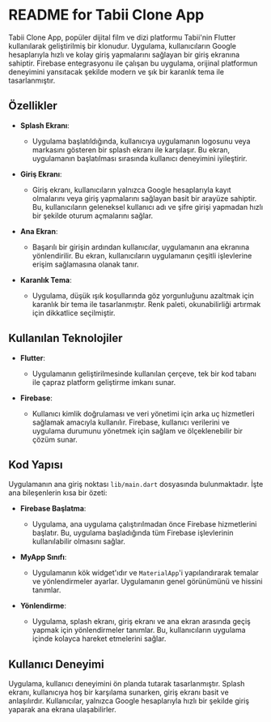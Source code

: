 # README for Tabii Clone App


Tabii Clone App, popüler dijital film ve dizi platformu Tabii'nin Flutter kullanılarak geliştirilmiş bir klonudur. Uygulama, kullanıcıların Google hesaplarıyla hızlı ve kolay giriş yapmalarını sağlayan bir giriş ekranına sahiptir. Firebase entegrasyonu ile çalışan bu uygulama, orijinal platformun deneyimini yansıtacak şekilde modern ve şık bir karanlık tema ile tasarlanmıştır.

## Özellikler

- **Splash Ekranı**: 
  - Uygulama başlatıldığında, kullanıcıya uygulamanın logosunu veya markasını gösteren bir splash ekranı ile karşılaşır. Bu ekran, uygulamanın başlatılması sırasında kullanıcı deneyimini iyileştirir.

- **Giriş Ekranı**: 
  - Giriş ekranı, kullanıcıların yalnızca Google hesaplarıyla kayıt olmalarını veya giriş yapmalarını sağlayan basit bir arayüze sahiptir. Bu, kullanıcıların geleneksel kullanıcı adı ve şifre girişi yapmadan hızlı bir şekilde oturum açmalarını sağlar.

- **Ana Ekran**: 
  - Başarılı bir girişin ardından kullanıcılar, uygulamanın ana ekranına yönlendirilir. Bu ekran, kullanıcıların uygulamanın çeşitli işlevlerine erişim sağlamasına olanak tanır.

- **Karanlık Tema**: 
  - Uygulama, düşük ışık koşullarında göz yorgunluğunu azaltmak için karanlık bir tema ile tasarlanmıştır. Renk paleti, okunabilirliği artırmak için dikkatlice seçilmiştir.

## Kullanılan Teknolojiler

- **Flutter**: 
  - Uygulamanın geliştirilmesinde kullanılan çerçeve, tek bir kod tabanı ile çapraz platform geliştirme imkanı sunar.

- **Firebase**: 
  - Kullanıcı kimlik doğrulaması ve veri yönetimi için arka uç hizmetleri sağlamak amacıyla kullanılır. Firebase, kullanıcı verilerini ve uygulama durumunu yönetmek için sağlam ve ölçeklenebilir bir çözüm sunar.

## Kod Yapısı

Uygulamanın ana giriş noktası `lib/main.dart` dosyasında bulunmaktadır. İşte ana bileşenlerin kısa bir özeti:

- **Firebase Başlatma**: 
  - Uygulama, ana uygulama çalıştırılmadan önce Firebase hizmetlerini başlatır. Bu, uygulama başladığında tüm Firebase işlevlerinin kullanılabilir olmasını sağlar.

- **MyApp Sınıfı**: 
  - Uygulamanın kök widget'ıdır ve `MaterialApp`'i yapılandırarak temalar ve yönlendirmeler ayarlar. Uygulamanın genel görünümünü ve hissini tanımlar.

- **Yönlendirme**: 
  - Uygulama, splash ekranı, giriş ekranı ve ana ekran arasında geçiş yapmak için yönlendirmeler tanımlar. Bu, kullanıcıların uygulama içinde kolayca hareket etmelerini sağlar.

## Kullanıcı Deneyimi

Uygulama, kullanıcı deneyimini ön planda tutarak tasarlanmıştır. Splash ekranı, kullanıcıya hoş bir karşılama sunarken, giriş ekranı basit ve anlaşılırdır. Kullanıcılar, yalnızca Google hesaplarıyla hızlı bir şekilde giriş yaparak ana ekrana ulaşabilirler.
